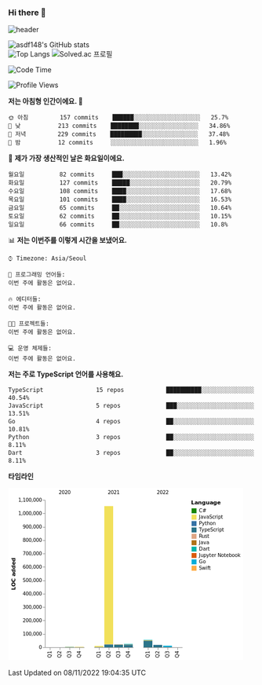 ### Hi there 👋

![header](https://capsule-render.vercel.app/api?type=shark&color=gradient&height=300&section=header&text=asdf148&fontSize=90)

![asdf148's GitHub stats](https://github-readme-stats.vercel.app/api?username=asdf148&show_icons=true&theme=midnight-purple)<br>
![Top Langs](https://github-readme-stats.vercel.app/api/top-langs/?username=asdf148&layout=compact&theme=midnight-purple&langs_count=10)
![Solved.ac 프로필](http://mazassumnida.wtf/api/v2/generate_badge?boj=eldldk)

<!--
**asdf148/asdf148** is a ✨ _special_ ✨ repository because its `README.md` (this file) appears on your GitHub profile.

Here are some ideas to get you started:

- 🔭 I’m currently working on ...
- 🌱 I’m currently learning ...
- 👯 I’m looking to collaborate on ...
- 🤔 I’m looking for help with ...
- 💬 Ask me about ...
- 📫 How to reach me: ...
- 😄 Pronouns: ...
- ⚡ Fun fact: ...
-->

<!--START_SECTION:waka-->
![Code Time](http://img.shields.io/badge/Code%20Time-138%20hrs%2056%20mins-blue)

![Profile Views](http://img.shields.io/badge/Profile%20Views-0-blue)

**저는 아침형 인간이에요. 🐤** 

```text
🌞 아침         157 commits    ██████░░░░░░░░░░░░░░░░░░░   25.7% 
🌆 낮　         213 commits    ████████░░░░░░░░░░░░░░░░░   34.86% 
🌃 저녁         229 commits    █████████░░░░░░░░░░░░░░░░   37.48% 
🌙 밤　         12 commits     ░░░░░░░░░░░░░░░░░░░░░░░░░   1.96%

```
📅 **제가 가장 생산적인 날은 화요일이에요.** 

```text
월요일          82 commits     ███░░░░░░░░░░░░░░░░░░░░░░   13.42% 
화요일          127 commits    █████░░░░░░░░░░░░░░░░░░░░   20.79% 
수요일          108 commits    ████░░░░░░░░░░░░░░░░░░░░░   17.68% 
목요일          101 commits    ████░░░░░░░░░░░░░░░░░░░░░   16.53% 
금요일          65 commits     ██░░░░░░░░░░░░░░░░░░░░░░░   10.64% 
토요일          62 commits     ██░░░░░░░░░░░░░░░░░░░░░░░   10.15% 
일요일          66 commits     ██░░░░░░░░░░░░░░░░░░░░░░░   10.8%

```


📊 **저는 이번주를 이렇게 시간을 보냈어요.** 

```text
⌚︎ Timezone: Asia/Seoul

💬 프로그래밍 언어들: 
이번 주에 활동은 없어요.

🔥 에디터들: 
이번 주에 활동은 없어요.

🐱‍💻 프로젝트들: 
이번 주에 활동은 없어요.

💻 운영 체제들: 
이번 주에 활동은 없어요.

```

**저는 주로 TypeScript 언어를 사용해요.** 

```text
TypeScript               15 repos            ██████████░░░░░░░░░░░░░░░   40.54% 
JavaScript               5 repos             ███░░░░░░░░░░░░░░░░░░░░░░   13.51% 
Go                       4 repos             ██░░░░░░░░░░░░░░░░░░░░░░░   10.81% 
Python                   3 repos             ██░░░░░░░░░░░░░░░░░░░░░░░   8.11% 
Dart                     3 repos             ██░░░░░░░░░░░░░░░░░░░░░░░   8.11%

```


**타임라인**

![Chart not found](https://raw.githubusercontent.com/asdf148/asdf148/main/charts/bar_graph.png) 


 Last Updated on 08/11/2022 19:04:35 UTC
<!--END_SECTION:waka-->
